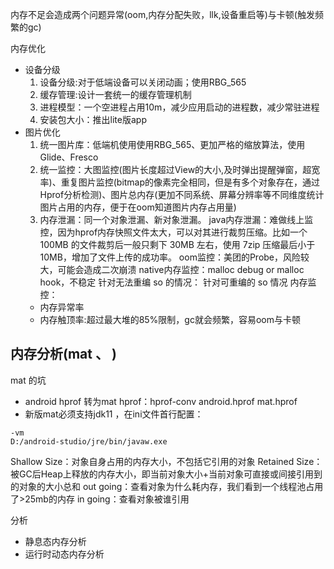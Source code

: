 内存不足会造成两个问题异常(oom,内存分配失败，llk,设备重启等)与卡顿(触发频繁的gc)

内存优化
- 设备分级
    1. 设备分级:对于低端设备可以关闭动画；使用RBG_565
    2. 缓存管理:设计一套统一的缓存管理机制
    3. 进程模型：一个空进程占用10m，减少应用启动的进程数，减少常驻进程
    4. 安装包大小：推出lite版app
- 图片优化
    1. 统一图片库：低端机使用使用RBG_565、更加严格的缩放算法，使用Glide、Fresco
    2. 统一监控：大图监控(图片长度超过View的大小,及时弹出提醒弹窗，超宽率)、重复图片监控(bitmap的像素完全相同，但是有多个对象存在，通过Hprof分析检测)、图片总内存(更加不同系统、屏幕分辨率等不同维度统计图片占用的内存，便于在oom知道图片内存占用量)
    3. 内存泄漏：同一个对象泄漏、新对象泄漏。
            java内存泄漏：难做线上监控，因为hprof内存快照文件太大，可以对其进行裁剪压缩。比如一个 100MB 的文件裁剪后一般只剩下 30MB 左右，使用 7zip 压缩最后小于 10MB，增加了文件上传的成功率。
            oom监控：美团的Probe，风险较大，可能会造成二次崩溃
            native内存监控：malloc debug or malloc hook，不稳定
            针对无法重编 so 的情况：
            针对可重编的 so 情况
内存监控：
    - 内存异常率
    - 内存触顶率:超过最大堆的85%限制，gc就会频繁，容易oom与卡顿

## 内存分析(mat 、 )
mat 的坑
- android hprof 转为mat hprof：hprof-conv android.hprof mat.hprof
- 新版mat必须支持jdk11 ，在ini文件首行配置：
```
-vm
D:/android-studio/jre/bin/javaw.exe
```

Shallow Size：对象自身占用的内存大小，不包括它引用的对象
Retained Size：被GC后Heap上释放的内存大小，即当前对象大小+当前对象可直接或间接引用到的对象的大小总和
out going：查看对象为什么耗内存，我们看到一个线程池占用了>25mb的内存
in going：查看对象被谁引用

分析
- 静息态内存分析
- 运行时动态内存分析
